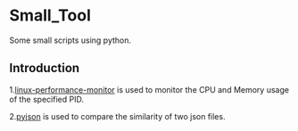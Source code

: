 # Small_Tool
Some small scripts using python.

## Introduction
1.[linux-performance-monitor](https://github.com/leeyoshinari/Small_Tool/tree/master/linux-performance-monitor) is used to monitor the CPU and Memory usage of the specified PID.

2.[pyjson](https://github.com/leeyoshinari/Small_Tool/tree/master/pyjson) is used to compare the similarity of two json files.
